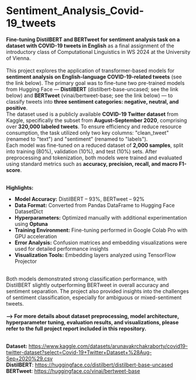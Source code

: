 # Sentiment_Analysis_Covid-19_tweets
**Fine-tuning DistilBERT and BERTweet for sentiment analysis task on a dataset with COVID-19 tweets in English** as a final assignment of the introductory class of Computational Linguistics in WS 2024 at the University of Vienna.
<br><br>
This project explores the application of transformer-based models for **sentiment analysis on English-language COVID-19-related tweets** (see the link below). The primary goal was to fine-tune two pre-trained models from Hugging Face — **DistilBERT** (distilbert-base-uncased; see the link below) and **BERTweet** (vinai/bertweet-base; see the link below) — to classify tweets into **three sentiment categories: negative, neutral, and positive**.
<br>
The dataset used is a publicly available **COVID-19 Twitter dataset** from Kaggle, specifically the subset from **August–September 2020**, comprising over **320,000 labeled tweets**. To ensure efficiency and reduce resource consumption, the task utilized only two key columns: "clean_tweet" (renamed to "text") and "sentiment" (renamed to "labels").
<br>
Each model was fine-tuned on a reduced dataset of **2,000 samples**, split into training (80%), validation (10%), and test (10%) sets. After preprocessing and tokenization, both models were trained and evaluated using standard metrics such as **accuracy, precision, recall, and macro F1-score**.
<br><br>

**Highlights:**
<br>
- **Model Accuracy:** DistilBERT – 93%, BERTweet – 92%
- **Data Format:** Converted from Pandas DataFrame to Hugging Face DatasetDict
- **Hyperparameters:** Optimized manually with additional experimentation using **Optuna**
- **Training Environment:** Fine-tuning performed in Google Colab Pro with GPU acceleration
- **Error Analysis:** Confusion matrices and embedding visualizations were used for detailed performance insights
- **Visualization Tools:** Embedding layers analyzed using TensorFlow Projector
<br><br>

Both models demonstrated strong classification performance, with DistilBERT slightly outperforming BERTweet in overall accuracy and sentiment separation. The project also provided insights into the challenges of sentiment classification, especially for ambiguous or mixed-sentiment tweets.
<br><br>
**--> For more details about dataset preprocessing, model architecture, hyperparameter tuning, evaluation results, and visualizations, please refer to the full project report included in this repository.**
<br><br>

**Dataset:** https://www.kaggle.com/datasets/arunavakrchakraborty/covid19-twitter-dataset?select=Covid-19+Twitter+Dataset+%28Aug-Sep+2020%29.csv
<br>
**DistilBERT**: https://huggingface.co/distilbert/distilbert-base-uncased
<br>
**BERTweet**: https://huggingface.co/vinai/bertweet-base
